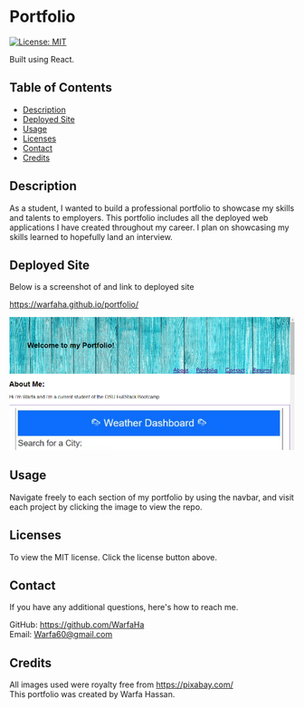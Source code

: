 # Portfolio

[![License: MIT](https://img.shields.io/badge/License-MIT-blue.svg)](https://opensource.org/licenses/MIT)

Built using React.

## Table of Contents
* [Description](#description)
* [Deployed Site](#deployed-site)
* [Usage](#usage)
* [Licenses](#licenses)
* [Contact](#contact)
* [Credits](#credits)

## Description
As a student, I wanted to build a professional portfolio to showcase my skills and talents to employers. This portfolio includes all the deployed web applications I have created throughout my career. I plan on showcasing my skills learned to hopefully land an interview.

## Deployed Site 

Below is a screenshot of and link to deployed site

https://warfaha.github.io/portfolio/

![screenshot-of-portfolio](./src/assets/Screenshot-of-Portfolio.png)

## Usage

Navigate freely to each section of my portfolio by using the navbar, and visit each project by clicking the image to view the repo. 

## Licenses

To view the MIT license. Click the license button above.

## Contact

If you have any additional questions, here's how to reach me.

GitHub: https://github.com/WarfaHa  
Email: Warfa60@gmail.com

## Credits

All images used were royalty free from https://pixabay.com/ <br />
This portfolio was created by Warfa Hassan.